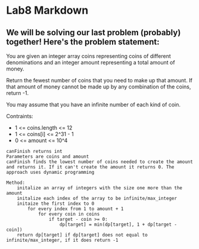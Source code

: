 # Lab8 Markdown
## We will be solving our last problem (probably) together! Here's the problem statement:  
You are given an integer array coins representing coins of different denominations and an integer amount representing a total amount of money. 

Return the fewest number of coins that you need to make up that amount. If that amount of money cannot be made up by any combination of the coins, return -1.

You may assume that you have an infinite number of each kind of coin.

Contraints:

* 1 <= coins.length <= 12
* 1 <= coins[i] <= 2^31 - 1
* 0 <= amount <= 10^4


```
canFinish returns int
Parameters are coins and amount
canFinish finds the lowest number of coins needed to create the amount and returns it. If it can't create the amount it returns 0. The approach uses dynamic programming

Method:
    initalize an array of integers with the size one more than the amount
    initalize each index of the array to be infinite/max_integer
    initaize the first index to 0
        for every index from 1 to amount + 1
            for every coin in coins
                if target - coin >= 0:
                    dp[target] = min(dp[target], 1 + dp[target - coin])
    return dp[target] if dp[target] does not equal to infinite/max_integer, if it does return -1



